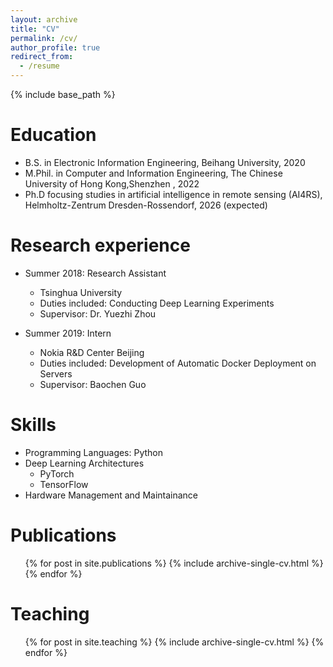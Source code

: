 ```yaml
---
layout: archive
title: "CV"
permalink: /cv/
author_profile: true
redirect_from:
  - /resume
---
```


{% include base_path %}

Education
======
* B.S. in Electronic Information Engineering, Beihang University, 2020
* M.Phil. in Computer and Information Engineering, The Chinese University of Hong Kong,Shenzhen , 2022
* Ph.D focusing studies in artificial intelligence in remote sensing (AI4RS), Helmholtz-Zentrum Dresden-Rossendorf, 2026 (expected)

Research experience
======
* Summer 2018: Research Assistant
  * Tsinghua University
  * Duties included: Conducting Deep Learning Experiments
  * Supervisor: Dr. Yuezhi Zhou

* Summer 2019: Intern
  * Nokia R&D Center Beijing
  * Duties included: Development of Automatic Docker Deployment on Servers
  * Supervisor: Baochen Guo

Skills
======
* Programming Languages: Python
* Deep Learning Architectures
  * PyTorch
  * TensorFlow
* Hardware Management and Maintainance

Publications
======
  <ul>{% for post in site.publications %}
    {% include archive-single-cv.html %}
  {% endfor %}</ul>
  
Teaching
======
  <ul>{% for post in site.teaching %}
    {% include archive-single-cv.html %}
  {% endfor %}</ul>
  